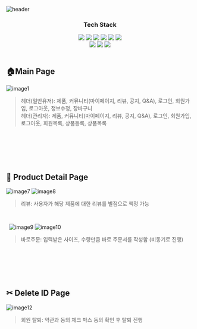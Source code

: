
![header](https://capsule-render.vercel.app/api?type=waving&color=gradient&height=300&section=header&text=FULLSTACK%20PROJECT2&fontSize=70&animation=fadeIn&fontAlignY=38&desc=Determined%20to%20level%20up%20my%20full-stack%20skills!%20👍&descAlignY=51&descAlign=62)
<div align="center">
    <h3>Tech Stack</h3>
    <div class="stack">
      <a href="#"><img src="https://img.shields.io/badge/JavaScript-F7DF1E?style=flat&logo=JavaScript&logoColor=black"/></a>
      <a href="#"><img src="https://img.shields.io/badge/JSP-3766AB?style=flat&logo=JSP&logoColor=white"/></a>
      <a href="#"><img src="https://img.shields.io/badge/CSS-1572B6?style=flat&logo=CSS3&logoColor=white"/></a>
      <a href="#"><img src="https://img.shields.io/badge/MySQL-4479A1?style=flat&logo=MySQL&logoColor=white"/></a>
      <a href="#"><img src="https://img.shields.io/badge/Git-F05032?style=flat&logo=Git&logoColor=white"/></a>
      <a href="#"><img src="https://img.shields.io/badge/Java-4169E1?style=flat&logo=Java&logoColor=white"/></a>
      <br />
      <a href="#"><img src="https://img.shields.io/badge/HTML5-4FC08D?style=flat&logo=html5&logoColor=white"/></a>
      <a href="#"><img src="https://img.shields.io/badge/Bootstrap-a947ff?style=flat&logo=bootstrap&logoColor=white"/></a>
      <a href="#"><img src="https://img.shields.io/badge/JQuery-3766AB?style=flat&logo=jquery&logoColor=white"/></a>
  </div>
  <br />
</div>


 🏠Main Page
-------------
![image1](https://github.com/user-attachments/assets/95c219f1-8d2d-48eb-9fb5-24f6c3191a9c)

> 헤더(일반유저): 제품, 커뮤니티(마이페이지, 리뷰, 공지, Q&A), 로그인, 회원가입, 로그아웃, 정보수정, 장바구니   
> 헤더(관리자): 제품, 커뮤니티(마이페이지, 리뷰, 공지, Q&A), 로그인, 회원가입, 로그아웃, 회원목록, 상품등록, 상품목록

&nbsp;

&nbsp;

&nbsp;

 👜 Product Detail Page
-------------
![image7](https://github.com/user-attachments/assets/56c441bd-30d6-4f29-bcc9-4abbcaadbb71)
![image8](https://github.com/user-attachments/assets/eedd0f26-7664-4ff3-92bc-4cede388d16b)

> 리뷰: 사용자가 해당 제품에 대한 리뷰를 별점으로 책정 가능

&nbsp;

&nbsp;
![image9](https://github.com/user-attachments/assets/7ec3cb66-0fe3-4a0d-b852-09538e88dc13)
![image10](https://github.com/user-attachments/assets/d46fa5c6-73d3-46e6-b97f-1a0ca65e956f)

> 바로주문: 입력받은 사이즈, 수량만큼 바로 주문서를 작성함 (비동기로 진행)   


&nbsp;


&nbsp;

&nbsp;

 ✂ Delete ID Page
-------------
![image12](https://github.com/user-attachments/assets/8b439a92-5fae-412a-8266-c2dd675a72e6)

> 회원 탈퇴: 약관과 동의 체크 박스
> 동의 확인 후 탈퇴 진행


&nbsp;


&nbsp;

&nbsp;


